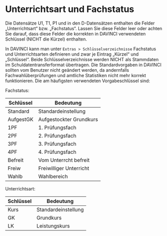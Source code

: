# Unterrichtsart und Fachstatus

Die Datensätze U1, T1, P1 und in den D-Datensätzen enthalten die Felder „Unterrichtsart“ bzw. „Fachstatus“. Lassen Sie diese Felder leer oder achten Sie darauf, dass diese Felder die korrekten in
DAVINCI verwendeten Schlüssel (NICHT die Kürzel) enthalten.

In DAVINCI kann man unter `Extras > Schlüsselverzeichnisse` Fachstatus und Unterrichtsarten definieren
und zwar je Eintrag „Kürzel“ und „Schlüssel“. Beide Schlüsselverzeichnisse werden NICHT als Stammdaten im Schuldatentransferformat übertragen. Die Standardvorgaben in DAVINCI sollten vom Benutzer nicht geändert werden, da andernfalls Fachwahlüberprüfungen und amtliche Statistiken nicht mehr korrekt funktionieren. Die am häufigsten verwendeten Vorgabeschlüssel sind:

Fachstatus:

Schlüssel | Bedeutung
--------- | ---------
Standard  | Standardeinstellung
AufgestGK | Aufgestockter Grundkurs
1PF       | 1. Prüfungsfach
2PF       | 2. Prüfungsfach
3PF       | 3. Prüfungsfach
4PF       | 4. Prüfungsfach
Befreit   | Vom Unterrcht befreit
Freiw     | Freiwilliger Unterricht
Wahlb     | Wahlbereich

Unterrichtsart:

Schlüssel | Bedeutung
--------- | ---------
Kurs      | Standardeinstellung
GK        | Grundkurs
LK        | Leistungskurs